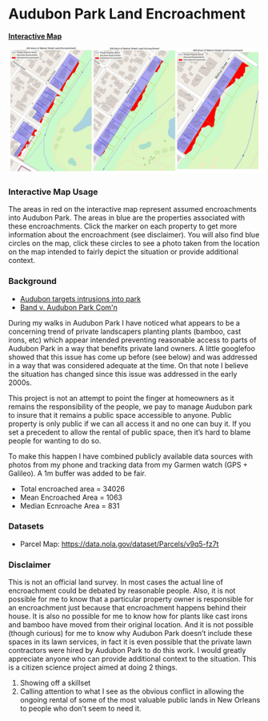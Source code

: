 # Audubon Park Land Encroachment

**[Interactive Map](https://s3.amazonaws.com/filestogeaux.garyscorner.net/pub/AudubonParkWalnutSt.html)**

![image](https://github.com/GarysCorner/NewOrleansLandEncroachment/blob/master/AudubonParkWalnutSt.jpg?raw=true)

### Interactive Map Usage

The areas in red on the interactive map represent assumed encroachments into Audubon Park.  The areas in blue are the properties associated with these encroachments.  Click the marker on each property to get more information about the encroachment (see disclaimer).  You will also find blue circles on the map, click these circles to see a photo taken from the location on the map intended to fairly depict the situation or provide additional context.

### Background

* [Audubon targets intrusions into park ](http://saveaudubonpark.org/web/saparchive/p4088.htm)
* [Band v. Audubon Park Com'n](https://casetext.com/case/band-v-audubon-park-comn)

During my walks in Audubon Park I have noticed what appears to be a concerning trend of private landscapers planting plants (bamboo, cast irons, etc) which appear intended preventing reasonable access to parts of Audubon Park in a way that benefits private land owners.  A little googlefoo showed that this issue has come up before (see below) and was addressed in a way that was considered adequate at the time.  On that note I believe the situation has changed since this issue was addressed in the early 2000s.

This project is not an attempt to point the finger at homeowners as it remains the responsibility of the people, we pay to manage Audubon park to insure that it remains a public space accessible to anyone.  Public property is only public if we can all access it and no one can buy it.  If you set a precedent to allow the rental of public space, then it’s hard to blame people for wanting to do so.

To make this happen I have combined publicly available data sources with photos from my phone and tracking data from my Garmen watch (GPS + Galileo).  A 1m buffer was added to be fair.

* Total encroached area = 34026
* Mean Encroached Area = 1063
* Median Ecnroache Area = 831

### Datasets
* Parcel Map:  https://data.nola.gov/dataset/Parcels/v9q5-fz7t

### Disclaimer

This is not an official land survey.  In most cases the actual line of encroachment could be debated by reasonable people.  Also, it is not possible for me to know that a particular property owner is responsible for an encroachment just because that encroachment happens behind their house.  It is also no possible for me to know how for plants like cast irons and bamboo have moved from their original location.  And it is not possible (though curious) for me to know why Audubon Park doesn’t include these spaces in its lawn services, in fact it is even possible that the private lawn contractors were hired by Audubon Park to do this work.  I would greatly appreciate anyone who can provide additional context to the situation.  This is a citizen science project aimed at doing 2 things.  

1. Showing off a skillset
2. Calling attention to what I see as the obvious conflict in allowing the ongoing rental of some of the most valuable public lands in New Orleans to people who don't seem to need it.
